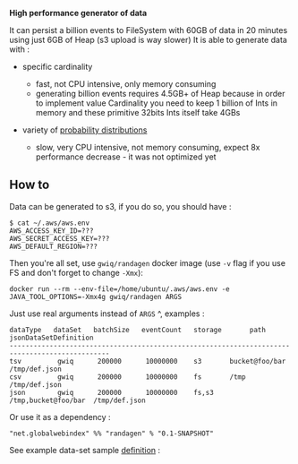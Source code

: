 **High performance generator of data**

It can persist a billion events to FileSystem with 60GB of data in 20 minutes using just 6GB of Heap (s3 upload is way slower)
It is able to generate data with :
 - specific cardinality
    - fast, not CPU intensive, only memory consuming 
    - generating billion events requires 4.5GB+ of Heap because in order to implement value Cardinality you need to
      keep 1 billion of Ints in memory and these primitive 32bits Ints itself take 4GBs

 - variety of [probability distributions](https://commons.apache.org/proper/commons-math/userguide/distribution.html)
    - slow, very CPU intensive, not memory consuming, expect 8x performance decrease - it was not optimized yet
 
## How to

Data can be generated to s3, if you do so, you should have :
```
$ cat ~/.aws/aws.env 
AWS_ACCESS_KEY_ID=???
AWS_SECRET_ACCESS_KEY=???
AWS_DEFAULT_REGION=???
```

Then you're all set, use `gwiq/randagen` docker image (use `-v` flag if you use FS and don't forget to change `-Xmx`):

```
docker run --rm --env-file=/home/ubuntu/.aws/aws.env -e JAVA_TOOL_OPTIONS=-Xmx4g gwiq/randagen ARGS
```

Just use real arguments instead of `ARGS` ^, examples :
```
dataType   dataSet   batchSize   eventCount   storage       path          jsonDataSetDefinition
-----------------------------------------------------------------------------------------------
tsv         gwiq      200000      10000000    s3       bucket@foo/bar       /tmp/def.json
csv         gwiq      200000      10000000    fs       /tmp                 /tmp/def.json
json        gwiq      200000      10000000    fs,s3    /tmp,bucket@foo/bar  /tmp/def.json
```

Or use it as a dependency : 

```
"net.globalwebindex" %% "randagen" % "0.1-SNAPSHOT"
```

See example data-set sample [definition](deploy/sample.json) :